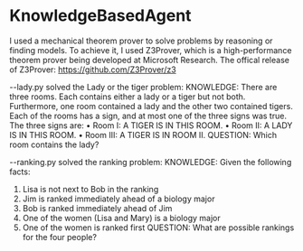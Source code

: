 # KnowledgeBasedAgent

I used a mechanical theorem prover to solve problems by reasoning or finding models. 
To achieve it, I used Z3Prover, which is a high-performance theorem prover being developed at Microsoft Research.
The offical release of Z3Prover: https://github.com/Z3Prover/z3

--lady.py solved the Lady or the tiger problem:
KNOWLEDGE: 
There are three rooms. Each contains either a lady or a tiger but not both. Furthermore, one room contained a lady and the other two contained tigers. Each of the rooms has a sign, and at most one of the three signs was true. The three signs are:
• Room I: A TIGER IS IN THIS ROOM. • Room II: A LADY IS IN THIS ROOM. • Room III: A TIGER IS IN ROOM II.
QUESTION: 
Which room contains the lady?

--ranking.py solved the ranking problem: 
KNOWLEDGE: 
Given the following facts:
1. Lisa is not next to Bob in the ranking
2. Jim is ranked immediately ahead of a biology major
3. Bob is ranked immediately ahead of Jim
4. One of the women (Lisa and Mary) is a biology major
5. One of the women is ranked first
QUESTION: 
What are possible rankings for the four people?

